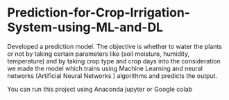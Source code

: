 # Prediction-for-Crop-Irrigation-System-using-ML-and-DL

Developed a prediction model. The objective is whether to water the plants or not by taking certain parameters like (soil moisture, humidity, temperature) and by taking crop type and crop days into the consideration we made the model which trains using Machine Learning and neural networks (Artificial Neural Networks ) algorithms and predicts the output.

You can run this project using Anaconda jupyter or Google colab